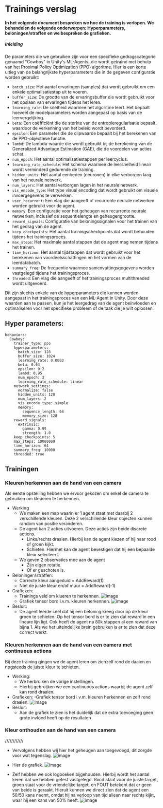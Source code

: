 # Trainings verslag
#### In het volgende document bespreken we hoe de training is verlopen. We behandelen de volgende onderwerpen: Hyperparameters, beloningen/straffen en we bespreken de grafieken.

##### Inleiding
De parameters die we gebruiken zijn voor een specifieke gedragscategorie genaamd "Cowboy" in Unity's ML-Agents, die wordt getraind met behulp van het Proximal Policy Optimization (PPO) algoritme. Hier is een korte uitleg van de belangrijkste hyperparameters die in de gegeven configuratie worden gebruikt:

- `batch_size`: Het aantal ervaringen (samples) dat wordt gebruikt om een enkele optimalisatiestap uit te voeren.
- `buffer_size`: De grootte van de ervaringsbuffer die wordt gebruikt voor het opslaan van ervaringen tijdens het leren.
- `learning_rate`: De snelheid waarmee het algoritme leert. Het bepaalt hoeveel de modelparameters worden aangepast op basis van de leervergelijking.
- `beta`: Een coëfficiënt die de sterkte van de entropieregularisatie bepaalt, waardoor de verkenning van het beleid wordt bevorderd.
- `epsilon`: Een parameter die de clipwaarde bepaalt bij het berekenen van de PPO-objectieve functie.
- `lambd`: De lambda-waarde die wordt gebruikt bij de berekening van de Generalized Advantage Estimation (GAE), die de voordelen van acties schat.
- `num_epoch`: Het aantal optimalisatiestappen per leercyclus.
- `learning_rate_schedule`: Het schema waarmee de leersnelheid lineair wordt verminderd gedurende de training.
- `hidden_units`: Het aantal eenheden (neuronen) in elke verborgen laag van het neurale netwerk.
- `num_layers`: Het aantal verborgen lagen in het neurale netwerk.
- `vis_encode_type`: Het type visual encoding dat wordt gebruikt om visuele invoergegevens te verwerken.
- `user_recurrent`: Een vlag die aangeeft of recurrente neurale netwerken worden gebruikt voor de agent.
- `memory`: Een configuratie voor het geheugen van recurrente neurale netwerken, inclusief de sequentielengte en geheugengrootte.
- `reward_signals`: Configuratie van beloningssignalen voor het trainen van het gedrag van de agent.
- `keep_checkpoints`: Het aantal trainingscheckpoints dat wordt behouden tijdens het trainingsproces.
- `max_steps`: Het maximale aantal stappen dat de agent mag nemen tijdens het trainen.
- `time_horizon`: Het aantal tijdstappen dat wordt gebruikt voor het berekenen van voordeelsschattingen en het vormen van de leerdatabatch.
- `summary_freq`: De frequentie waarmee samenvattingsgegevens worden vastgelegd tijdens het trainingsproces.
- `threaded`: Een vlag die aangeeft of het trainingsproces multithreaded wordt uitgevoerd.

Dit zijn slechts enkele van de hyperparameters die kunnen worden aangepast in het trainingsproces van een ML-Agent in Unity. Door deze waarden aan te passen, kun je het leergedrag van de agent beïnvloeden en optimaliseren voor het specifieke probleem of de taak die je wilt oplossen.

## Hyper parameters:
```
behaviors:
  Cowboy:
    trainer_type: ppo
    hyperparameters:
      batch_size: 128
      buffer_size: 1024
      learning_rate: 0.0003
      beta: 0.03
      epsilon: 0.2
      lambd: 0.95
      num_epoch: 3
      learning_rate_schedule: linear
    network_settings:
      normalize: false
      hidden_units: 128
      num_layers: 2
      vis_encode_type: simple
      memory:
        sequence_length: 64
        memory_size: 128
    reward_signals:
      extrinsic:
        gamma: 0.99
        strength: 1.0
    keep_checkpoints: 5
    max_steps: 10000000
    time_horizon: 64
    summary_freq: 10000
    threaded: true
```
## Trainingen

### Kleuren herkennen aan de hand van een camera
Als eerste opstelling hebben we ervoor gekozen om enkel de camera te gebruiken om kleueren te herkennen.

- Werking
	- We maken een map waarin er 1 agent staat met daarbij 2 verschillende kleuren. Deze 2 verschillende kleur objecten kunnen random van positie veranderen.
	- De agent kan 2 acties uitvoeren. Deze acties zijn beide discrete actions.
		- Links/rechts draaien. Hierbij kan de agent kiezen of hij naar rood of groen kijkt.
		- Schieten. Hiermet kan de agent bevestigen dat hij een bepaalde kleur selecteert.
	- We geven 2 observaties mee aan de agent
		- Zijn eigen rotatie.
		- Of er geschoten is.
- Beloningen/straffen:
	- Correcte kleur aangeduid = AddReward(1)
	- Niet de juiste kleur en/of muur = AddReward(-1)
- Grafieken:
	- Trainings veld om klueren te herkennen.
	![image](https://github.com/AP-IT-GH/eindproject-Bullet-Time-VR/blob/main/Images/Training/Camera_1.jpg)
	- Grafiek tensor bord i.v.m. kleuren herkennen.
	![image](https://github.com/AP-IT-GH/eindproject-Bullet-Time-VR/blob/main/Images/Training/Camera_2t.jpg)
- Besluit:
	- De agent leerde snel dat hij een beloning kreeg door op de kleur groen te schieten. Op het tensor bord is er te zien dat reward in een lineare lijn ligt. Ook heeft de agent na 80k stappen al een reward van bijna 1. Als we het uiteindelijke brein gebruiken is er te zien dat deze correct werkt.

### Kleuren herkennen aan de hand van een camera met continuous actions
Bij deze training gingen we de agent leren om zichzelf rond de daaien en nogsteeds de juiste kleur te schieten.

- Werking:
	- We herbruiken de vorige instellingen.
	- Hierbij gebruijken we een continuous actions waarbij de agent zelf kan rond draaien.
- Grafieken:
	-Grafiek tensor bord i.v.m. kleuren herkennen en zelf rond draaien.
	![image](https://github.com/AP-IT-GH/eindproject-Bullet-Time-VR/blob/main/Images/Training/Camera_3t.jpg)
- Besluit:
	- Aan de grafiek te zien is het duidelijk dat de extra toevoeging geen grote invloed heeft op de resultaten

### Kleur onthouden aan de hand van een camera


////////////

   - Vervolgens hebben wij hier het geheugen aan toegevoegd, dit zorgde voor wat tegenslag.
   ![image](https://github.com/AP-IT-GH/eindproject-Bullet-Time-VR/blob/main/Images/Training/CamMem_2.jpg)

   - Hier de grafiek.
   ![image](https://github.com/AP-IT-GH/eindproject-Bullet-Time-VR/blob/main/Images/Training/CamMem_2t.jpg)
	
   - Zelf hebben we ook logboeken bijgehouden. Hierbij wordt het aantal keren dat we hebben getest vastgelegd. Rood staat voor de juiste target, groen staat voor de vriendelijke target, en FOUT betekent dat       er geen van beide is geraakt. Hieruit kunnen we direct zien dat de agent een 50/50 kans neemt, omdat hij na verloop van tijd alleen naar rechts kijkt, waar hij een kans van 50% heeft.
   ![image](https://github.com/AP-IT-GH/eindproject-Bullet-Time-VR/blob/main/Images/Training/CamMem_1.jpg)
   
